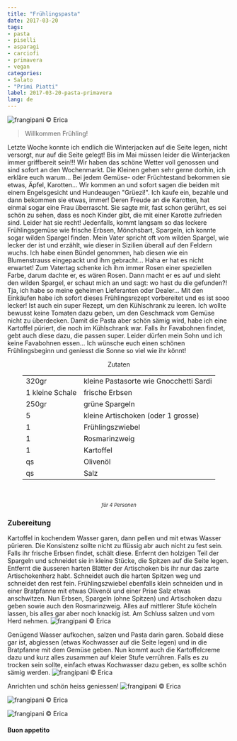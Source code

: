 ```yaml
---
title: "Frühlingspasta"
date: 2017-03-20
tags:
- pasta
- piselli
- asparagi
- carciofi
- primavera
- vegan
categories:
- Salato
- "Primi Piatti"
label: 2017-03-20-pasta-primavera
lang: de 
---
```

![](../2017-03-20-pasta-primavera/header.jpg "frangipani © Erica")

> Willkommen Frühling!

Letzte Woche konnte ich endlich die Winterjacken auf die Seite legen, nicht versorgt, nur auf die Seite gelegt! Bis im Mai müssen leider die Winterjacken immer griffbereit sein!!! Wir haben das schöne Wetter voll genossen und sind sofort an den Wochenmarkt. Die Kleinen gehen sehr gerne dorhin, ich erkläre euch warum... Bei jedem Gemüse- oder Früchtestand bekommen sie etwas, Äpfel, Karotten... Wir kommen an und sofort sagen die beiden mit einem Engelsgesicht und Hundeaugen "Grüezi!". Ich kaufe ein, bezahle und dann bekommen sie etwas, immer! Deren Freude an die Karotten, hat einmal sogar eine Frau überrascht. Sie sagte mir, fast schon gerührt, es sei schön zu sehen, dass es noch Kinder gibt, die mit einer Karotte zufrieden sind. Leider hat sie recht! Jedenfalls, kommt langsam so das leckere Frühlingsgemüse wie frische Erbsen, Mönchsbart, Spargeln, ich konnte sogar wilden Spargel finden. Mein Vater spricht oft vom wilden Spargel, wie lecker der ist und erzählt, wie dieser in Sizilien überall auf den Feldern wuchs. Ich habe einen Bündel genommen, hab diesen wie ein Blumenstrauss eingepackt und ihm gebracht... Haha er hat es nicht erwartet! Zum Vatertag schenke ich ihm immer Rosen einer speziellen Farbe, darum dachte er, es wären Rosen. Dann macht er es auf und sieht den wilden Spargel, er schaut mich an und sagt: wo hast du die gefunden?! Tja, ich habe so meine geheimen Lieferanten oder Dealer... Mit den Einkäufen habe ich sofort dieses Frühlingsrezept vorbereitet und es ist sooo lecker! Ist auch ein super Rezept, um den Kühlschrank zu leeren. Ich wollte bewusst keine Tomaten dazu geben, um den Geschmack vom Gemüse nicht zu überdecken. Damit die Pasta aber schön sämig wird, habe ich eine Kartoffel püriert, die noch im Kühlschrank war. Falls ihr Favabohnen findet, gebt auch diese dazu, die passen super. Leider dürfen mein Sohn und ich keine Favabohnen essen... Ich wünsche euch einen schönen Frühlingsbeginn und geniesst die Sonne so viel wie ihr könnt!

<div id="wrapper" style="text-align: center">
  <div id="yourdiv" style="display: inline-block;">
    <div class="ingredients">
      <div class="ingredients-title">Zutaten</div>
      <table>
        <tbody>
          <tr>
            <td>320gr</td>
            <td>kleine Pastasorte wie Gnocchetti Sardi</td>
          </tr>
          <tr>
            <td>1 kleine Schale</td>
            <td>frische Erbsen</td>
          </tr>
          <tr>
            <td>250gr</td>
            <td>grüne Spargeln</td>
          </tr>
          <tr>
            <td>5</td>
            <td>kleine Artischoken (oder 1 grosse)</td>
          </tr>
          <tr>
            <td>1</td>
            <td>Frühlingszwiebel</td>
          </tr>
          <tr>
            <td>1</td>
            <td>Rosmarinzweig</td>
          </tr>
          <tr>
            <td>1</td>
            <td>Kartoffel</td>
          </tr>
          <tr>
            <td>qs</td>
            <td>Olivenöl</td>
          </tr>
          <tr>
            <td>qs</td>
            <td>Salz</td>
          </tr>
        </tbody>
      </table>
      <br></br>
      <i class="pull-right" style="font-size: 80%;">für 4 Personen</i>
    </div>
  </div>
</div>


<h3>
  <font color="grey">
    <i class="fa-solid fa-gears"></i>
  </font> Zubereitung
</h3>

Kartoffel in kochendem Wasser garen, dann pellen und mit etwas Wasser pürieren. Die Konsistenz sollte nicht zu flüssig abr auch nicht zu fest sein. Falls ihr frische Erbsen findet, schält diese. Enfernt den holzigen Teil der Spargeln und schneidet sie in kleine Stücke, die Spitzen auf die Seite legen. Entfernt die äusseren harten Blätter der Artischoken bis ihr nur das zarte Artischokenherz habt. Schneidet auch die harten Spitzen weg und schneidet den rest fein. Frühlingszwiebel ebenfalls klein schneiden und in einer Bratpfanne mit etwas Olivenöl und einer Prise Salz etwas anschwitzen. Nun Erbsen, Spargeln (ohne Spitzen) und Artischoken dazu geben sowie auch den Rosmarinzweig. Alles auf mittlerer Stufe köcheln lassen, bis alles gar aber noch knackig ist. Am Schluss salzen und vom Herd nehmen.
![](../2017-03-20-pasta-primavera/condimento.jpg "frangipani © Erica")

Genügend Wasser aufkochen, salzen und Pasta darin garen. Sobald diese gar ist, abgiessen (etwas Kochwasser auf die Seite legen) und in die Bratpfanne mit dem Gemüse geben. Nun kommt auch die Kartoffelcreme dazu und kurz alles zusammen auf kleier Stufe verrühren. Falls es zu trocken sein sollte, einfach etwas Kochwasser dazu geben, es sollte schön sämig werden.
![](../2017-03-20-pasta-primavera/mantecare.jpg "frangipani © Erica")

Anrichten und schön heiss geniessen!
![](../2017-03-20-pasta-primavera/risultato1.jpg "frangipani © Erica")

![](../2017-03-20-pasta-primavera/risultato2.jpg "frangipani © Erica")

![](../2017-03-20-pasta-primavera/risultato3.jpg "frangipani © Erica")

<h4>Buon appetito
  <font color="red">
    <i class="fa-regular fa-face-smile"></i>
  </font>
</h4>
